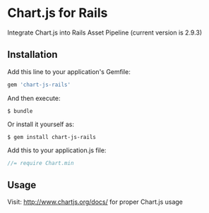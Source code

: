 # Chart.js for Rails

Integrate Chart.js into Rails Asset Pipeline (current version is 2.9.3)

## Installation

Add this line to your application's Gemfile:

```ruby
gem 'chart-js-rails'
```

And then execute:
```console
$ bundle
```

Or install it yourself as:

```console
$ gem install chart-js-rails
```

Add this to your application.js file:

```javascript
//= require Chart.min
```

## Usage

Visit: http://www.chartjs.org/docs/ for proper Chart.js usage
